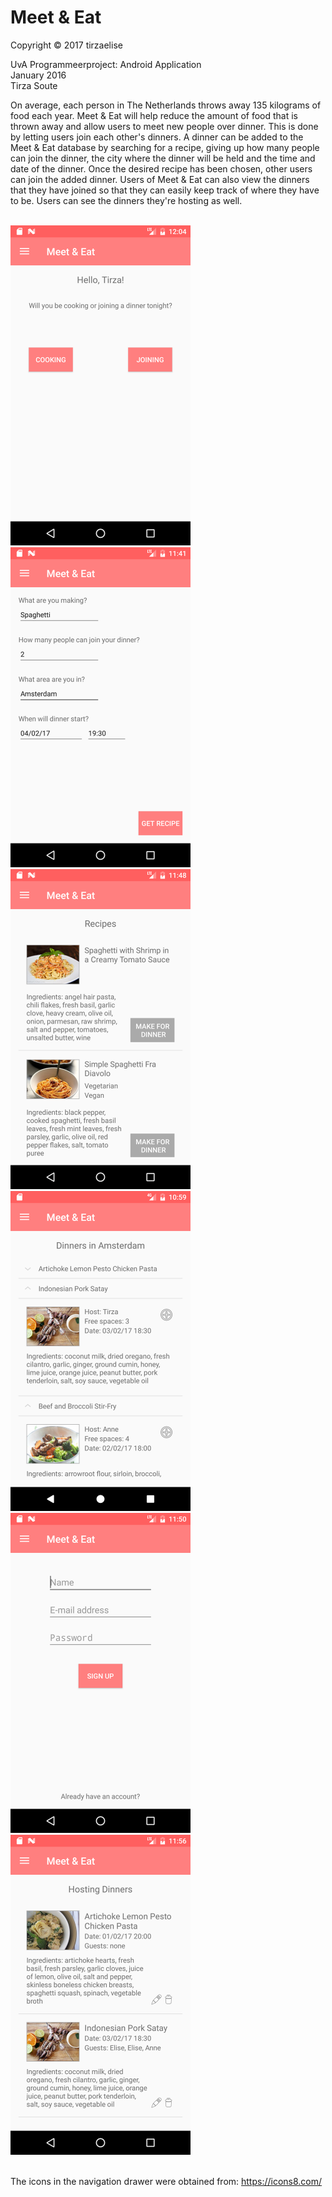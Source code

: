 # Meet & Eat

Copyright © 2017 tirzaelise

UvA Programmeerproject: Android Application<br>
January 2016<br>
Tirza Soute<br>

On average, each person in The Netherlands throws away 135 kilograms of food each year. Meet & Eat will help reduce the amount of food that is thrown away and allow users to meet new people over dinner. This is done by letting users join each other's dinners. A dinner can be added to the Meet & Eat database by searching for a recipe, giving up how many people can join the dinner, the city where the dinner will be held and the time and date of the dinner. Once the desired recipe has been chosen, other users can join the added dinner. Users of Meet & Eat can also view the dinners that they have joined so that they can easily keep track of where they have to be. Users can see the dinners they're hosting as well. <br><br>

<img src="/doc/homeScreenshot.png" height="512">
<img src="/doc/cookingScreenshot.png" height="512">
<img src="/doc/recipeResultScreenshot.png" height="512">
<img src="/doc/searchScreenshot.png" height="512">
<img src="/doc/signUpScreenshot.png" height="512">
<img src="/doc/hostingScreenshot.png" height="512"><br><br>
<!--<img src="/doc/navDrawerScreenshot.png" height="400"></-->

The icons in the navigation drawer were obtained from: https://icons8.com/
